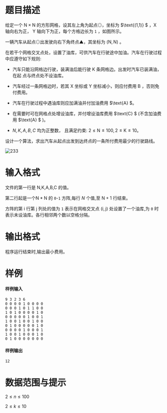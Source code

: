 
# 题目描述

给定一个 $\text{N}\times \text{N}$ 的方形网格，设其左上角为起点◎，坐标为  $\text{(1,1)} $ ，$\text{X}$ 轴向右为正， $\text{Y}$ 轴向下为正，每个方格边长为 `1` ，如图所示。

一辆汽车从起点◎出发驶向右下角终点▲，其坐标为 $(\text{N},\text{N})$ 。

在若干个网格交叉点处，设置了油库，可供汽车在行驶途中加油。汽车在行驶过程中应遵守如下规则:

* 汽车只能沿网格边行驶，装满油后能行驶 $\text{K}$ 条网格边。出发时汽车已装满油，在起 点与终点处不设油库。

* 汽车经过一条网格边时，若其 $\text{X}$ 坐标或 $\text{Y}$ 坐标减小，则应付费用 $\text{B}$ ，否则免付费用。

* 汽车在行驶过程中遇油库则应加满油并付加油费用 $\text{A} $。

* 在需要时可在网格点处增设油库，并付增设油库费用 $\text{C} $ (不含加油费用 $\text{A} $ )。

* $N , K , A , B , C$ 均为正整数， 且满足约束: $2\leq \text{N} \leq 100, 2 \leq \text{K} \leq 10$。

设计一个算法，求出汽车从起点出发到达终点的一条所付费用最少的行驶路线。

![233](/source/guoj/1048/img/aHR0cHM6Ly93d3cub2ouc3d1c3QuZWR1LmNuL3VwbG9hZC9pbWFnZS9wcm9ibGVtLzE3NTAucG5n.png)

# 输入格式

文件的第一行是 $\text{N,K,A,B,C}$ 的值。

第二行起是一个$\text{N}*\text{N}$ 的 `0`-`1` 方阵,每行 $N$ 个值,至 $\text{N}+1$ 行结束。

方阵的第 $\text{i}$ 行第 $\text{j}$ 列处的值为 `1` 表示在网格交叉点 $(\text{i},\text{j})$ 处设置了一个油库,为 `0` 时表示未设油库。各行相邻两个数以空格分隔。

# 输出格式

程序运行结束时,输出最小费用。

# 样例

#### 样例输入
```plain
9 3 2 3 6
0 0 0 0 1 0 0 0 0
0 0 0 1 0 1 1 0 0
1 0 1 0 0 0 0 1 0
0 0 0 0 0 1 0 0 1
1 0 0 1 0 0 1 0 0
0 1 0 0 0 0 0 1 0
0 0 0 0 1 0 0 0 1
1 0 0 1 0 0 0 1 0
0 1 0 0 0 0 0 0 0
```
#### 样例输出
```plain
12
```

# 数据范围与提示

$2\leq n\leq 100$

$2 \leq k \leq 10$

